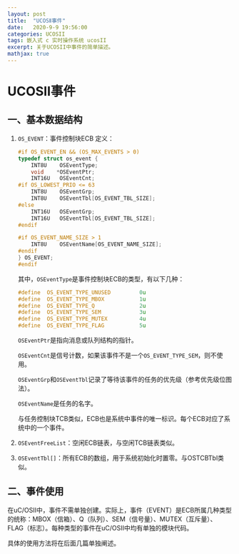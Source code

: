 ```yaml
---
layout: post
title:  "UCOSⅡ事件"
date:   2020-9-9 19:56:00
categories: UCOSII
tags: 嵌入式 c 实时操作系统 ucosII
excerpt: 关于UCOSII中事件的简单描述。
mathjax: true
---
```


# UCOSⅡ事件

## 一、基本数据结构

1. `OS_EVENT`：事件控制块ECB
   定义：

   ```c
   #if OS_EVENT_EN && (OS_MAX_EVENTS > 0)
   typedef struct os_event {
       INT8U    OSEventType;
       void    *OSEventPtr;    
       INT16U   OSEventCnt; 
   #if OS_LOWEST_PRIO <= 63
       INT8U    OSEventGrp;  
       INT8U    OSEventTbl[OS_EVENT_TBL_SIZE];
   #else
       INT16U   OSEventGrp;             
       INT16U   OSEventTbl[OS_EVENT_TBL_SIZE]; 
   #endif
   
   #if OS_EVENT_NAME_SIZE > 1
       INT8U    OSEventName[OS_EVENT_NAME_SIZE];
   #endif
   } OS_EVENT;
   #endif
   ```

   其中，`OSEventType`是事件控制块ECB的类型，有以下几种：

   ```c
   #define  OS_EVENT_TYPE_UNUSED         0u
   #define  OS_EVENT_TYPE_MBOX           1u
   #define  OS_EVENT_TYPE_Q              2u
   #define  OS_EVENT_TYPE_SEM            3u
   #define  OS_EVENT_TYPE_MUTEX          4u
   #define  OS_EVENT_TYPE_FLAG           5u
   ```

   `OSEventPtr`是指向消息或队列结构的指针。

   `OSEventCnt`是信号计数，如果该事件不是一个`OS_EVENT_TYPE_SEM`，则不使用。

   `OSEventGrp`和`OSEventTbl`记录了等待该事件的任务的优先级（参考优先级位图法）。

   `OSEventName`是任务的名字。

   与任务控制块TCB类似，ECB也是系统中事件的唯一标识。每个ECB对应了系统中的一个事件。

2. `OSEventFreeList`：空闲ECB链表，与空闲TCB链表类似。

3. `OSEventTbl[]`：所有ECB的数组，用于系统初始化时置零。与OSTCBTbl类似。

## 二、事件使用

在uC/OSⅡ中，事件不需单独创建。实际上，事件（EVENT）是ECB所属几种类型的统称：MBOX（信箱）、Q（队列）、SEM（信号量）、MUTEX（互斥量）、FLAG（标志）。每种类型的事件在uC/OSⅡ中均有单独的模块代码。

具体的使用方法将在后面几篇单独阐述。

